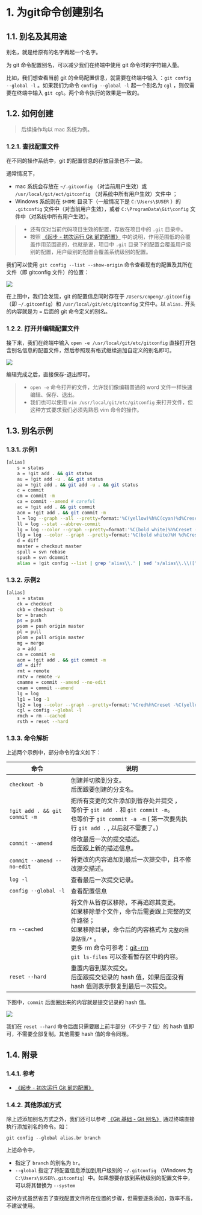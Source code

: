 # 1. 为git命令创建别名

## 1.1. 别名及其用途

别名，就是给原有的名字再起一个名字。

为 git 命令配置别名，可以减少我们在终端中使用 git 命令时的字符输入量。

比如，我们想查看当前 git 的全局配置信息，就需要在终端中输入 ：`git config --global -l` 。如果我们为命令 `config --global -l` 起一个别名为 `cgl` ，则仅需要在终端中输入 `git cgl`。两个命令执行的效果是一致的。


## 1.2. 如何创建

> 后续操作均以 mac 系统为例。

### 1.2.1. 查找配置文件

在不同的操作系统中，git 的配置信息的存放目录也不一致。

通常情况下，

* mac 系统会存放在 `~/.gitconfig` （对当前用户生效）或 `/usr/local/git/ect/gitconfig` （对系统中所有用户生效）文件中 ；
* Windows 系统则在  `$HOME` 目录下（一般情况下是 `C:\Users\$USER` ）的 `.gitconfig` 文件中（对当前用户生效），或者 `C:\ProgramData\Git\config` 文件中（对系统中所有用户生效）。

> * 还有仅对当前代码项目生效的配置，存放在项目中的 `.git` 目录中。
> * 按照 [《起步 - 初次运行 Git 前的配置》](https://git-scm.com/book/zh/v2/%E8%B5%B7%E6%AD%A5-%E5%88%9D%E6%AC%A1%E8%BF%90%E8%A1%8C-Git-%E5%89%8D%E7%9A%84%E9%85%8D%E7%BD%AE) 中的说明，作用范围低的会覆盖作用范围高的，也就是说，项目中 `.git` 目录下的配置会覆盖用户级别的配置，用户级别的配置会覆盖系统级别的配置。

我们可以使用 `git config --list --show-origin` 命令查看现有的配置及其所在文件（即 gitconfig 文件）的位置：

![](pics/20221114131649002_1162835776.png)

在上图中，我们会发现，git 的配置信息同时存在于 `/Users/cnpeng/.gitconfig` （即 `~/.gitconfig`）和 `/usr/local/git/etc/gitconfig` 文件中。以 `alias.` 开头的内容就是为 `=` 后面的 git 命令定义的别名。

### 1.2.2. 打开并编辑配置文件

接下来，我们在终端中输入 `open -e /usr/local/git/etc/gitconfig` 直接打开包含别名信息的配置文件，然后参照现有格式继续追加自定义的别名即可。

![](pics/20221114132304968_1679699532.png)

编辑完成之后，直接保存-退出即可。

> * `open -e` 命令打开的文件，允许我们像编辑普通的 word 文件一样快速编辑、保存、退出。
> * 我们也可以使用 `vim /usr/local/git/etc/gitconfig` 来打开文件，但这种方式要求我们必须先熟悉 vim 命令的操作。

## 1.3. 别名示例

### 1.3.1. 示例1

```sh
[alias]
	s = status
	a = !git add . && git status
	au = !git add -u . && git status
	aa = !git add . && git add -u . && git status
	c = commit
	cm = commit -m
	ca = commit --amend # careful
	ac = !git add . && git commit
	acm = !git add . && git commit -m
	l = log --graph --all --pretty=format:'%C(yellow)%h%C(cyan)%d%Creset %s %C(white)- %an, %ar%Creset'
	ll = log --stat --abbrev-commit
	lg = log --color --graph --pretty=format:'%C(bold white)%h%Creset -%C(bold green)%d%Creset %s %C(bold green)(%cr)%Creset %C(bold blue)<%an>%Creset' --abbrev-commit --date=relative
	llg = log --color --graph --pretty=format:'%C(bold white)%H %d%Creset%n%s%n%+b%C(bold blue)%an <%ae>%Creset %C(bold green)%cr (%ci)' --abbrev-commit
	d = diff
	master = checkout master
	spull = svn rebase
	spush = svn dcommit
	alias = !git config --list | grep 'alias\\.' | sed 's/alias\\.\\([^=]*\\)=\\(.*\\)/\\1\\\t => \\2/' | sort
```

### 1.3.2. 示例2

```sh
[alias]
	s = status
	ck = checkout
	ckb = checkout -b
	br = branch
	ps = push
	psom = push origin master
	pl = pull
	plom = pull origin master
	mg = merge
	a = add .
	cm = commit -m
	acm = !git add . && git commit -m
	df = diff
	rmt = remote
	rmtv = remote -v
	cmamne = commit --amend --no-edit
	cmam = commit --amend
	lg = log
	lg1 = log -1
	lg2 = log --color --graph --pretty=format:'%Cred%h%Creset -%C(yellow)%d%Creset %s %Cgreen(%cr) %C(bold blue)<%an>%Creset' --abbrev-commit
	cgl = config --global -l
	rmch = rm --cached
	rsth = reset --hard
```

### 1.3.3. 命令解析

上述两个示例中，部分命令的含义如下：

命令 | 说明
---|---
`checkout -b` | 创建并切换到分支。<br>后面跟要创建的分支名。
`!git add . && git commit -m` | 把所有变更的文件添加到暂存处并提交 ，<br>等价于 `git add .` 和 `git commit -m`。<br> 也等价于 `git commit -a -m` ( 第一次要先执行 `git add .` , 以后就不需要了。)
`commit --amend` | 修改最后一次的提交描述。<br> 后面跟上新的描述信息。
`commit --amend --no-edit` | 将更改的内容追加到最后一次提交中，且不修改提交描述。
`log -l` | 查看最后一次提交记录。
`config --global -l` | 查看配置信息
`rm --cached` | 将文件从暂存区移除，不再追踪其变更。<br> 如果移除单个文件，命令后需要跟上完整的文件路径；<br> 如果移除目录，命令后的内容格式为 `完整的目录路径/*` 。<br>更多 rm 命令可参考：[git-rm](https://git-scm.com/docs/git-rm) <br>`git ls-files` 可以查看暂存区中的内容。
`reset --hard` | 重置内容到某次提交。<br> 后面跟提交记录的 hash 值，如果后面没有 hash 值则表示恢复到最后一次提交。

下图中，`commit` 后面圈出来的内容就是提交记录的 hash 值。

![](pics/20221114144827744_145398654.png)

我们在 `reset --hard` 命令后面只需要跟上前半部分（不少于 7 位）的 hash 值即可，不需要全部复制。其他需要 hash 值的命令同理。

## 1.4. 附录

### 1.4.1. 参考

* [《起步 - 初次运行 Git 前的配置》](https://git-scm.com/book/zh/v2/%E8%B5%B7%E6%AD%A5-%E5%88%9D%E6%AC%A1%E8%BF%90%E8%A1%8C-Git-%E5%89%8D%E7%9A%84%E9%85%8D%E7%BD%AE)

### 1.4.2. 其他添加方式

除上述添加别名方式之外，我们还可以参考 [《Git 基础 - Git 别名》](https://git-scm.com/book/zh/v2/Git-%E5%9F%BA%E7%A1%80-Git-%E5%88%AB%E5%90%8D) 通过终端直接执行添加别名的命令。如：

`git config --global alias.br branch`

上述命令中，

* 指定了 `branch` 的别名为 `br`。
* `--global` 指定了将配置信息添加到用户级别的 `~/.gitconfig` （Windows 为 `C:\Users\$USER\.gitconfig`）中。如果想要存放到系统级别的配置文件中，可以将其替换为 `--system`

这种方式虽然省去了查找配置文件所在位置的步骤，但需要逐条添加，效率不高，不建议使用。






